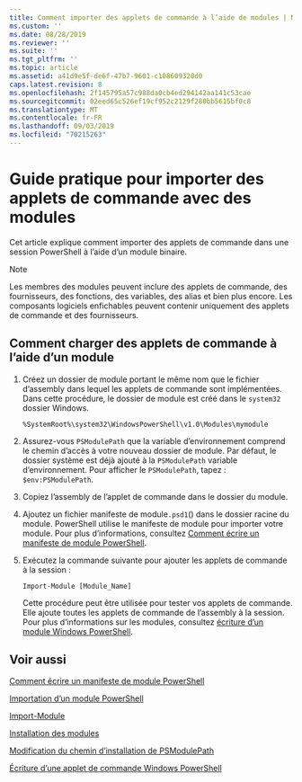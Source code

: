```yaml
---
title: Comment importer des applets de commande à l’aide de modules | Microsoft Docs
ms.custom: ''
ms.date: 08/28/2019
ms.reviewer: ''
ms.suite: ''
ms.tgt_pltfrm: ''
ms.topic: article
ms.assetid: a41d9e5f-de6f-47b7-9601-c108609320d0
caps.latest.revision: 8
ms.openlocfilehash: 2f145795a57c988da0cb4ed294142aa141c53cae
ms.sourcegitcommit: 02eed65c526ef19cf952c2129f280bb5615bf0c8
ms.translationtype: MT
ms.contentlocale: fr-FR
ms.lasthandoff: 09/03/2019
ms.locfileid: "70215263"
---
```

# <a name="how-to-import-cmdlets-using-modules"></a>Guide pratique pour importer des applets de commande avec des modules

Cet article explique comment importer des applets de commande dans une session PowerShell à l’aide d’un module binaire.

> [!NOTE]
> Les membres des modules peuvent inclure des applets de commande, des fournisseurs, des fonctions, des variables, des alias et bien plus encore. Les composants logiciels enfichables peuvent contenir uniquement des applets de commande et des fournisseurs.

## <a name="how-to-load-cmdlets-using-a-module"></a>Comment charger des applets de commande à l’aide d’un module

1. Créez un dossier de module portant le même nom que le fichier d’assembly dans lequel les applets de commande sont implémentées. Dans cette procédure, le dossier de module est créé dans le `system32` dossier Windows.

   `%SystemRoot%\system32\WindowsPowerShell\v1.0\Modules\mymodule`

1. Assurez-vous `PSModulePath` que la variable d’environnement comprend le chemin d’accès à votre nouveau dossier de module. Par défaut, le dossier système est déjà ajouté à la `PSModulePath` variable d’environnement. Pour afficher le `PSModulePath`, tapez : `$env:PSModulePath`.

1. Copiez l’assembly de l’applet de commande dans le dossier du module.

1. Ajoutez un fichier manifeste de module`.psd1`() dans le dossier racine du module. PowerShell utilise le manifeste de module pour importer votre module. Pour plus d’informations, consultez [Comment écrire un manifeste de module PowerShell](../module/how-to-write-a-powershell-module-manifest.md).

1. Exécutez la commande suivante pour ajouter les applets de commande à la session :

   `Import-Module [Module_Name]`

   Cette procédure peut être utilisée pour tester vos applets de commande. Elle ajoute toutes les applets de commande de l’assembly à la session. Pour plus d’informations sur les modules, consultez [écriture d’un module Windows PowerShell](../module/writing-a-windows-powershell-module.md).

## <a name="see-also"></a>Voir aussi

[Comment écrire un manifeste de module PowerShell](../module/how-to-write-a-powershell-module-manifest.md)

[Importation d’un module PowerShell](../module/importing-a-powershell-module.md)

[Import-Module](/powershell/module/Microsoft.PowerShell.Core/Import-Module)

[Installation des modules](../module/installing-a-powershell-module.md)

[Modification du chemin d’installation de PSModulePath](../module/modifying-the-psmodulepath-installation-path.md)

[Écriture d’une applet de commande Windows PowerShell](./writing-a-windows-powershell-cmdlet.md)
